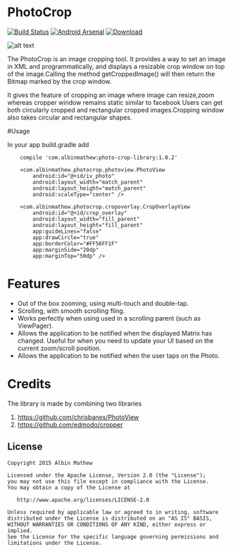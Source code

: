 # PhotoCrop
[![Build Status](https://travis-ci.org/albinmathew/PhotoCrop.svg?branch=master)](https://travis-ci.org/albinmathew/PhotoCrop)  [![Android Arsenal](https://img.shields.io/badge/Android%20Arsenal-PhotoCrop-brightgreen.svg?style=flat)](http://android-arsenal.com/details/1/2046)  [ ![Download](https://api.bintray.com/packages/albinmathew/maven/PhotoCrop/images/download.svg) ](https://bintray.com/albinmathew/maven/PhotoCrop/_latestVersion)

![alt text](https://raw.githubusercontent.com/albinmathew/PhotoCrop/master/screenshots/pic1.png)

The PhotoCrop is an image cropping tool. It provides a way to set an image in XML and programmatically, and displays a resizable
crop window on top of the image.Calling the method getCroppedImage() will then return the Bitmap marked by the crop window.

It gives the feature of cropping an image where image can resize,zoom whereas cropper window remains static similar to facebook
Users can get both circularly cropped and rectangular cropped images.Cropping window also takes circular and rectangular shapes.

#Usage

In your app build.gradle add

```
	compile 'com.albinmathew:photo-crop-library:1.0.2'
```


```
    <com.albinmathew.photocrop.photoview.PhotoView
        android:id="@+id/iv_photo"
        android:layout_width="match_parent"
        android:layout_height="match_parent"
        android:scaleType="center" />
```


```
    <com.albinmathew.photocrop.cropoverlay.CropOverlayView
        android:id="@+id/crop_overlay"
        android:layout_width="fill_parent"
        android:layout_height="fill_parent"
        app:guideLines="false"
        app:drawCircle="true"
        app:borderColor="#FF56FF1F"
        app:marginSide="20dp"
        app:marginTop="50dp" />
```

# Features
- Out of the box zooming, using multi-touch and double-tap.
- Scrolling, with smooth scrolling fling.
- Works perfectly when using used in a scrolling parent (such as ViewPager).
- Allows the application to be notified when the displayed Matrix has changed. Useful for when you need to update your UI based on the current zoom/scroll position.
- Allows the application to be notified when the user taps on the Photo.


# Credits

The library is made by combining two libraries

1. https://github.com/chrisbanes/PhotoView
2. https://github.com/edmodo/cropper

## License

    Copyright 2015 Albin Mathew

    Licensed under the Apache License, Version 2.0 (the "License");
    you may not use this file except in compliance with the License.
    You may obtain a copy of the License at

       http://www.apache.org/licenses/LICENSE-2.0

    Unless required by applicable law or agreed to in writing, software
    distributed under the License is distributed on an "AS IS" BASIS,
    WITHOUT WARRANTIES OR CONDITIONS OF ANY KIND, either express or implied.
    See the License for the specific language governing permissions and
    limitations under the License.
